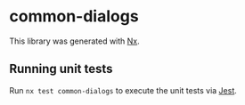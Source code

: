 # common-dialogs

This library was generated with [Nx](https://nx.dev).

## Running unit tests

Run `nx test common-dialogs` to execute the unit tests via [Jest](https://jestjs.io).
